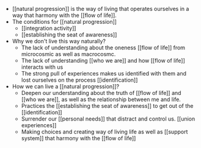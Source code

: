 - [[natural progression]] is the way of living that
operates ourselves in a way that harmony with the [[flow of life]].
- The conditions for [[natural progression]]
    - [[integration activity]]
    - [[establishing the seat of awareness]]
- Why we don't live this way naturally?
    - The lack of understanding about the oneness [[flow of life]]
from microcosmic as well as macrocosmc.
    - The lack of understanding [[who we are]] and how [[flow of life]] interacts with us
    - The strong pull of experiences makes us identified with them
and lost ourselves on the process [[identification]]
- How we can live a [[natural progression]]?
    - Deepen our understanding about the truth of [[flow of life]]
and [[who we are]], as well as the relationship between me and life.
    - Practices the [[establishing the seat of awareness]] to get
out of the [[identification]]
    - Surrender our [[personal needs]] that distract and control
us. [[union experiences]]
    - Making choices and creating way of living life as well as
[[support system]] that harmony with the [[flow of life]]
